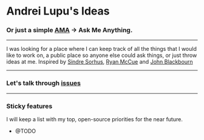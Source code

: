 # Andrei Lupu's Ideas

### Or just a simple [AMA](https://en.wikipedia.org/wiki/Reddit#IAmA_and_AMA) → Ask Me Anything.
---

I was looking for a place where I can keep track of all the things that I would like to work on, a public place so anyone else could ask things, or just throw ideas at me.
Inspired by [Sindre Sorhus](https://github.com/sindresorhus/amas), [Ryan McCue](https://github.com/rmccue/ama) and [John Blackbourn](https://github.com/johnbillion/ideas)

---
### Let's talk through [issues](https://github.com/andreilupu/ideas/issues)
---

### Sticky features
I will keep a list with my top, open-source priorities for the near future.

* @TODO
